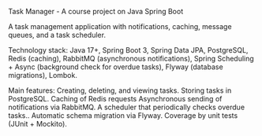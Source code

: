 Task Manager - A course project on Java Spring Boot

A task management application with notifications, caching, message queues, and a task scheduler.

Technology stack: Java 17+, Spring Boot 3, Spring Data JPA, PostgreSQL, Redis (caching), RabbitMQ (asynchronous notifications), Spring Scheduling + Async (background check for overdue tasks), Flyway (database migrations), Lombok.

Main features:
Creating, deleting, and viewing tasks. Storing tasks in PostgreSQL. Caching of Redis requests Asynchronous sending of notifications via RabbitMQ. A scheduler that periodically checks overdue tasks.. Automatic schema migration via Flyway. Coverage by unit tests (JUnit + Mockito).
